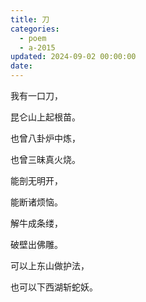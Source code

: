 ```yaml
---
title: 刀
categories:
  - poem
  - a-2015
updated: 2024-09-02 00:00:00
date:
---
```


我有一口刀，

昆仑山上起根苗。

也曾八卦炉中炼，

也曾三昧真火烧。

能剖无明开，

能断诸烦恼。

解牛成条缕，

破壁出佛雕。

可以上东山做护法，

也可以下西湖斩蛇妖。